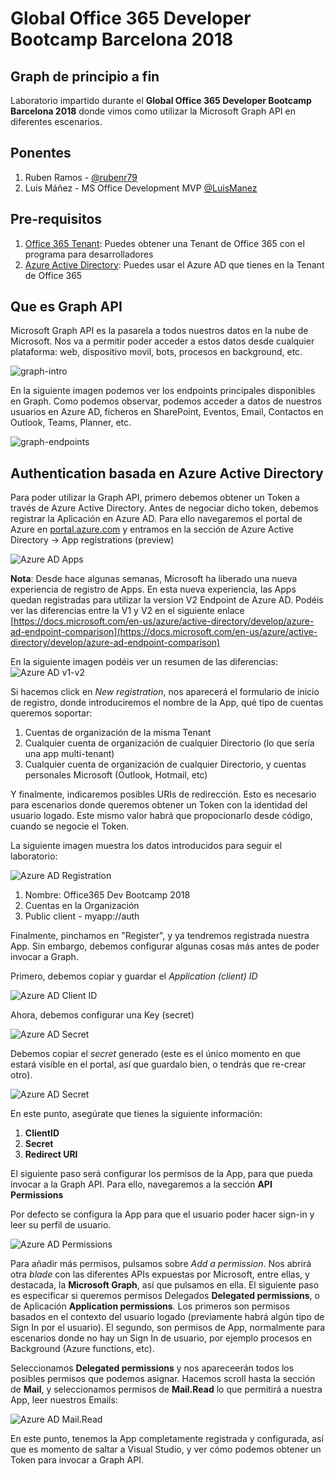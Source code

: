 # Global Office 365 Developer Bootcamp Barcelona 2018

## Graph de principio a fin

Laboratorio impartido durante el __Global Office 365 Developer Bootcamp Barcelona 2018__ donde vimos como utilizar la Microsoft Graph API en diferentes escenarios.

## Ponentes
1. Ruben Ramos - [@rubenr79](https://twitter.com/rubenr79)
2. Luis Máñez - MS Office Development MVP [@LuisManez](https://twitter.com/luismanez)

## Pre-requisitos

1. [Office 365 Tenant](https://docs.microsoft.com/en-us/office/developer-program/office-365-developer-program): Puedes obtener una Tenant de Office 365 con el programa para desarrolladores
2. [Azure Active Directory](https://docs.microsoft.com/en-us/office365/securitycompliance/use-your-free-azure-ad-subscription-in-office-365): Puedes usar el Azure AD que tienes en la Tenant de Office 365

## Que es Graph API

Microsoft Graph API es la pasarela a todos nuestros datos en la nube de Microsoft. Nos va a permitir poder acceder a estos datos desde cualquier plataforma: web, dispositivo movil, bots, procesos en background, etc.

![graph-intro](./Assets/Graph_intro.jpg)

En la siguiente imagen podemos ver los endpoints principales disponibles en Graph. Como podemos observar, podemos acceder a datos de nuestros usuarios en Azure AD, ficheros en SharePoint, Eventos, Email, Contactos en Outlook, Teams, Planner, etc.

![graph-endpoints](./Assets/graph-endpoints.JPG)

## Authentication basada en Azure Active Directory

Para poder utilizar la Graph API, primero debemos obtener un Token a través de Azure Active Directory. Antes de negociar dicho token, debemos registrar la Aplicación en Azure AD. Para ello navegaremos el portal de Azure en [portal.azure.com](https://portal.azure.com) y entramos en la sección de Azure Active Directory -> App registrations (preview)

![Azure AD Apps](./Assets/azuread-apps.jpg)

__Nota__: Desde hace algunas semanas, Microsoft ha liberado una nueva experiencia de registro de Apps. En esta nueva experiencia, las Apps quedan registradas para utilizar la version V2 Endpoint de Azure AD. Podéis ver las diferencias entre la V1 y V2 en el siguiente enlace [https://docs.microsoft.com/en-us/azure/active-directory/develop/azure-ad-endpoint-comparison](https://docs.microsoft.com/en-us/azure/active-directory/develop/azure-ad-endpoint-comparison)

En la siguiente imagen podéis ver un resumen de las diferencias:
![Azure AD v1-v2](./Assets/azuread-v1-v2-compared.jpg)

Si hacemos click en _New registration_, nos aparecerá el formulario de inicio de registro, donde introduciremos el nombre de la App, qué tipo de cuentas queremos soportar:
1. Cuentas de organización de la misma Tenant
2. Cualquier cuenta de organización de cualquier Directorio (lo que sería una app multi-tenant)
3. Cualquier cuenta de organización de cualquier Directorio, y cuentas personales Microsoft (Outlook, Hotmail, etc)

Y finalmente, indicaremos posibles URIs de redirección. Esto es necesario para escenarios donde queremos obtener un Token con la identidad del usuario logado. Este mismo valor habrá que propocionarlo desde código, cuando se negocie el Token.

La siguiente imagen muestra los datos introducidos para seguir el laboratorio:

![Azure AD Registration](./Assets/azuread-register-1.jpg)

1. Nombre: Office365 Dev Bootcamp 2018
2. Cuentas en la Organización
3. Public client - myapp://auth

Finalmente, pinchamos en "Register", y ya tendremos registrada nuestra App. Sin embargo, debemos configurar algunas cosas más antes de poder invocar a Graph.

Primero, debemos copiar y guardar el _Application (client) ID_

![Azure AD Client ID](./Assets/azuread-clientid.jpg)

Ahora, debemos configurar una Key (secret)

![Azure AD Secret](./Assets/azuread-secret.jpg)

Debemos copiar el _secret_ generado (este es el único momento en que estará visible en el portal, así que guardalo bien, o tendrás que re-crear otro).

![Azure AD Secret](./Assets/azuread-secret2.jpg)

En este punto, asegúrate que tienes la siguiente información:
1. __ClientID__
2. __Secret__
3. __Redirect URI__

El siguiente paso será configurar los permisos de la App, para que pueda invocar a la Graph API. Para ello, navegaremos a la sección __API Permissions__

Por defecto se configura la App para que el usuario poder hacer sign-in y leer su perfil de usuario.

![Azure AD Permissions](./Assets/azuread-add-permissions.jpg)

Para añadir más permisos, pulsamos sobre _Add a permission_. Nos abrirá otra _blade_ con las diferentes APIs expuestas por Microsoft, entre ellas, y destacada, la __Microsoft Graph__, así que pulsamos en ella. El siguiente paso es especificar si queremos permisos Delegados __Delegated permissions__, o de Aplicación __Application permissions__. Los primeros son permisos basados en el contexto del usuario logado (previamente habrá algún tipo de Sign In por el usuario). El segundo, son permisos de App, normalmente para escenarios donde no hay un Sign In de usuario, por ejemplo procesos en Background (Azure functions, etc).

Seleccionamos __Delegated permissions__ y nos apareceerán todos los posibles permisos que podemos asignar. Hacemos scroll hasta la sección de __Mail__, y seleccionamos permisos de __Mail.Read__ lo que permitirá a nuestra App, leer nuestros Emails:

![Azure AD Mail.Read](./Assets/azuread-mail-read.jpg)

En este punto, tenemos la App completamente registrada y configurada, así que es momento de saltar a Visual Studio, y ver cómo podemos obtener un Token para invocar a Graph API.
